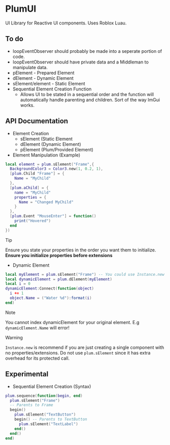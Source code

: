 # PlumUI
UI Library for Reactive UI components. Uses Roblox Luau.
## To do
- loopEventObserver should probably be made into a seperate portion of code.
- loopEventObserver should have private data and a Middleman to manipulate data.
- pElement - Prepared Element
- dElement - Dynamic Element
- sElement/element - Static Element
- Sequential Element Creation Function
  - Allows UI to be stated in a sequential order and the function will automatically handle parenting and children. Sort of the way ImGui works.
 
## API Documentation
- Element Creation
  - sElement (Static Element
  - dElement (Dynamic Element)
  - pElement (Plum/Provided Element)
- Element Manipulation (Example)
```lua
local element = plum.sElement("Frame",{
  BackgroundColor3 = Color3.new(1, 0.2, 1),
  [plum.Child "Frame"] = {
    Name = "MyChild"
  },
  [plum.aChild] = {
    name = "MyChild"
    properties = {
      Name = "Changed MyChild"
    }
  },
  [plum.Event "MouseEnter"] = function()
    print("Hovered")
  end
})
```
> [!TIP]
> Ensure you state your properties in the order you want them to initialize. **Ensure you initialize properties before extensions**
- Dynamic Element
```lua
local myElement = plum.sElement("Frame") -- You could use Instance.new
local dynamicElement = plum.dElement(myElement)
local i = 0
dynamicElement:Connect(function(object)
  i += 1
  object.Name = ("Water %d"):format(i)
end)
```
> [!NOTE]
> You cannot index dynamicElement for your original element. E.g `dynamicElement.Name` will error!

> [!WARNING]
> `Instance.new` is recommend if you are just creating a single component with no properties/extensions. Do not use `plum.sElement` since it has extra overhead for its protected call.

## Experimental
- Sequential Element Creation (Syntax)
```lua
plum.sequence(function(begin, end)
  plum.sElement("Frame")
  -- Parents to Frame
  begin()
    plum.sElement("TextButton")
    begin() -- Parents to TextButton
      plum.sElement("TextLabel")
    end()
  end()
end)
